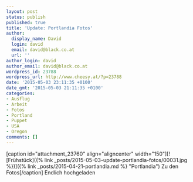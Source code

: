 ```yaml
---
layout: post
status: publish
published: true
title: 'Update: Portlandia Fotos'
author:
  display_name: David
  login: david
  email: david@black.co.at
  url: ''
author_login: david
author_email: david@black.co.at
wordpress_id: 23788
wordpress_url: http://www.cheesy.at/?p=23788
date: '2015-05-03 23:11:35 +0100'
date_gmt: '2015-05-03 21:11:35 +0100'
categories:
- Ausflug
- Arbeit
- Fotos
- Portland
- Puppet
- USA
- Oregon
comments: []
---
```

[caption id="attachment\_23760" align="aligncenter" width="150"][![Frühstück]({% link _posts/2015-05-03-update-portlandia-fotos/00031.jpg %})]({% link _posts/2015-04-21-portlandia.md %} "Portlandia") Zu den Fotos[/caption]
Endlich hochgeladen
